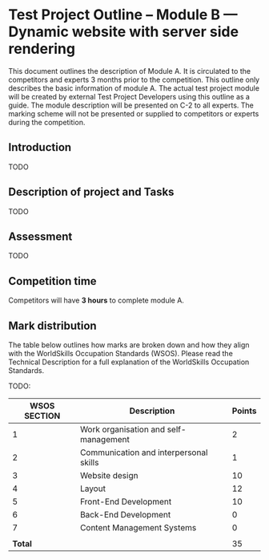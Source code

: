 # Test Project Outline – Module B — Dynamic website with server side rendering

This document outlines the description of Module A. It is circulated to the competitors and experts 3 months prior to the competition. This outline only describes the basic information of module A. The actual test project module will be created by external Test Project Developers using this outline as a guide. The module description will be presented on C-2 to all experts. The marking scheme will not be presented or supplied to competitors or experts during the competition.

## Introduction

TODO

## Description of project and Tasks

TODO

## Assessment

TODO

## Competition time

Competitors will have **3 hours** to complete module A.

## Mark distribution

The table below outlines how marks are broken down and how they align with the WorldSkills Occupation Standards (WSOS). Please read the Technical Description for a full explanation of the WorldSkills Occupation Standards.

TODO:

| WSOS SECTION | Description                            | Points |
|--------------|----------------------------------------|--------|
| 1            | Work organisation and self-management  | 2      |
| 2            | Communication and interpersonal skills | 1      |
| 3            | Website design                         | 10     |
| 4            | Layout                                 | 12     |
| 5            | Front-End Development                  | 10     |
| 6            | Back-End Development                   | 0      |
| 7            | Content Management Systems             | 0      |
|              |                                        |        |
| **Total**    |                                        | 35     |
